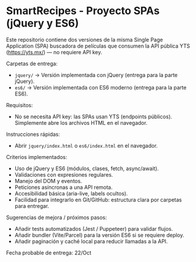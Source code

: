 # SmartRecipes - Proyecto SPAs (jQuery y ES6)

Este repositorio contiene dos versiones de la misma Single Page Application (SPA) buscadora de películas que consumen la API pública YTS (https://yts.mx/) — no requiere API key.

Carpetas de entrega:
- `jquery/` → Versión implementada con jQuery (entrega para la parte jQuery).
- `es6/` → Versión implementada con ES6 moderno (entrega para la parte ES6).

Requisitos:
- No se necesita API key: las SPAs usan YTS (endpoints públicos). Simplemente abre los archivos HTML en el navegador.

Instrucciones rápidas:
- Abrir `jquery/index.html` o `es6/index.html` en el navegador.

Criterios implementados:
- Uso de jQuery y ES6 (módulos, clases, fetch, async/await).
- Validaciones con expresiones regulares.
- Manejo del DOM y eventos.
- Peticiones asíncronas a una API remota.
- Accesibilidad básica (aria-live, labels ocultos).
- Facilidad para integrarlo en Git/GitHub: estructura clara por carpetas para entregar.

Sugerencias de mejora / próximos pasos:
- Añadir tests automatizados (Jest / Puppeteer) para validar flujos.
- Añadir bundler (Vite/Parcel) para la versión ES6 si se requiere deploy.
- Añadir paginación y caché local para reducir llamadas a la API.

Fecha probable de entrega: 22/Oct
